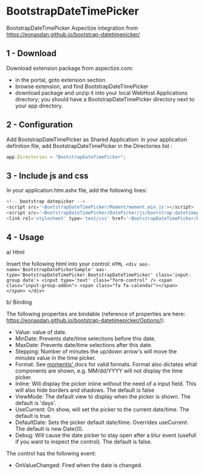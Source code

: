 # BootstrapDateTimePicker
BootstrapDateTimePicker Aspectize integration from https://eonasdan.github.io/bootstrap-datetimepicker/

## 1 - Download

Download extension package from aspectize.com:
- in the portal, goto extension section
- browse extension, and find BootstrapDateTimePicker
- download package and unzip it into your local WebHost Applications directory; you should have a BootstrapDateTimePicker directory next to your app directory.

## 2 - Configuration

Add BootstrapDateTimePicker as Shared Application: in your application definition file, add BootstrapDateTimePicker in the Directories list :
```javascript
app.Directories = "BootstrapDateTimePicker";
```

## 3 - Include js and css

In your application.htm.ashx file, add the following lines:
```javascript
<!-- bootstrap datepicker -->
<script src='~BootstrapDateTimePicker/Moment/moment.min.js'></script>
<script src='~BootstrapDateTimePicker/DatePicker/js/bootstrap-datetimepicker.min.js'></script>
<link rel='stylesheet' type='text/css' href='~BootstrapDateTimePicker/DatePicker/css/bootstrap-datetimepicker.min.css' />
```

## 4 - Usage

a/ Html

Insert the following html into your control:
    ```HTML
    <div aas-name='BootstrapDatePickerSample' aas-type='BootstrapDateTimePicker.BootstrapDateTimePicker' class='input-group date'>
        <input type='text' class="form-control" />
        <span class="input-group-addon">
            <span class="fa fa-calendar"></span>
        </span>
    </div>
    ```
    
b/ Binding

The following properties are bindable (reference of properties are here: https://eonasdan.github.io/bootstrap-datetimepicker/Options/):
- Value: value of date.
- MinDate: Prevents date/time selections before this date.
- MaxDate: Prevents date/time selections after this date.
- Stepping: Number of minutes the up/down arrow's will move the minutes value in the time picker.
- Format: See [momentjs' ](http://momentjs.com/docs/#/displaying/format/) docs for valid formats. Format also dictates what components are shown, e.g. MM/dd/YYYY will not display the time picker.
- Inline: Will display the picker inline without the need of a input field. This will also hide borders and shadows. The default is false
- ViewMode: The default view to display when the picker is shown. The default is 'days'.
- UseCurrent: On show, will set the picker to the current date/time. The default is true.
- DefaultDate: Sets the picker default date/time. Overrides useCurrent. The default is new Date(0).
- Debug: Will cause the date picker to stay open after a blur event (usefull if you want to inspect the control). The default is false.

The control has the following event:
- OnValueChanged: Fired when the date is changed.


